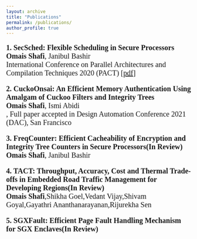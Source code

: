 ```yaml
---
layout: archive
title: "Publications"
permalink: /publications/
author_profile: true
---
```

<p style="font-size:20px;font-family:verdana;"><b>1. SecSched: Flexible Scheduling in Secure Processors</b><br/>
<b>Omais Shafi</b>, Janibul Bashir  <br />
International Conference on Parallel Architectures and Compilation Techniques 2020 (PACT) [<a href="https://omais-shafi.github.io/files/secsched.pdf">pdf</a>]
 
<p style="font-size:20px;font-family:verdana;"><b>2. CuckoOnsai: An Efficient Memory Authentication Using Amalgam of Cuckoo Filters and Integrity Trees</b><br/>
<b>Omais Shafi</b>, Ismi Abidi  <br />, Full paper accepted in Design Automation Conference 2021 (DAC), San Francisco
 
<p style="font-size:20px;font-family:verdana;"><b>3. FreqCounter: Efficient Cacheability of Encryption and Integrity Tree Counters in Secure Processors(In Review)</b><br/>
<b>Omais Shafi</b>, Janibul Bashir  <br />

<p style="font-size:20px;font-family:verdana;"><b>4. TACT: Throughput, Accuracy, Cost and Thermal Trade-offs in Embedded Road Traffic Management for Developing Regions(In Review)</b><br/>
<b>Omais Shafi</b>,Shikha Goel,Vedant Vijay,Shivam Goyal,Gayathri Ananthanarayanan,Rijurekha Sen  <br />


<p style="font-size:20px;font-family:verdana;"><b>5. SGXFault: Efficient Page Fault Handling Mechanism for SGX Enclaves(In Review)</b><br/>
